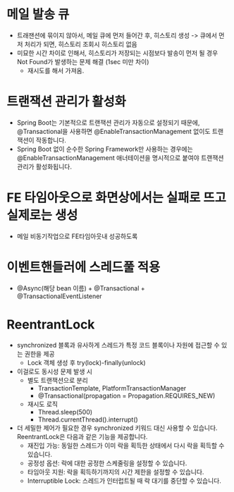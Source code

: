 # 메일 발송 큐
- 트래잰션에 묶이지 않아서, 메일 큐에 먼저 들어간 후, 히스토리 생성 -> 큐에서 먼저 처리가 되면, 히스토리 조회시 히스토리 없음
- 미묘한 시간 차이로 인해서, 히스토리가 저장되는 시점보다 발송이 먼저 될 경우 Not Found가 발생하는 문제 해결 (1sec 미만 차이)
  - 재시도를 해서 가져옴.


#  트랜잭션 관리가 활성화
- Spring Boot는 기본적으로 트랜잭션 관리가 자동으로 설정되기 때문에, @Transactional을 사용하면 @EnableTransactionManagement 없이도 트랜잭션이 작동합니다.
- Spring Boot 없이 순수한 Spring Framework만 사용하는 경우에는 @EnableTransactionManagement 애너테이션을 명시적으로 붙여야 트랜잭션 관리가 활성화됩니다. 


# FE 타임아웃으로 화면상에서는 실패로 뜨고 실제로는 생성
- 메일 비동기작업으로 FE타임아웃내 성공하도록


# 이벤트핸들러에 스레드풀 적용
- @Async(해당 bean 이름) + @Transactional + @TransactionalEventListener


# ReentrantLock
- synchronized 블록과 유사하게 스레드가 특정 코드 블록이나 자원에 접근할 수 있는 권한을 제공
  - Lock 객체 생성 후 try(lock)-finally(unlock)
- 이걸로도 동시성 문제 발생 시
  - 별도 트랜잭션으로 분리
    - TransactionTemplate, PlatformTransactionManager
    - @Transactional(propagation = Propagation.REQUIRES_NEW) 
  - 재시도 로직
    - Thread.sleep(500)
    - Thread.currentThread().interrupt()
- 더 세밀한 제어가 필요한 경우 synchronized 키워드 대신 사용할 수 있습니다. ReentrantLock은 다음과 같은 기능을 제공합니다.
  - 재진입 가능: 동일한 스레드가 이미 락을 획득한 상태에서 다시 락을 획득할 수 있습니다.
  - 공정성 옵션: 락에 대한 공정한 스케줄링을 설정할 수 있습니다.
  - 타임아웃 지원: 락을 획득하기까지의 시간 제한을 설정할 수 있습니다.
  - Interruptible Lock: 스레드가 인터럽트될 때 락 대기를 중단할 수 있습니다.

